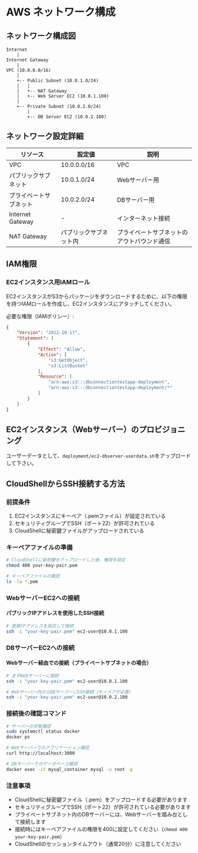 # AWS ネットワーク構成
## ネットワーク構成図

```
Internet
    |
Internet Gateway
    |
VPC (10.0.0.0/16)
    |
    +-- Public Subnet (10.0.1.0/24)
    |   |
    |   +-- NAT Gateway
    |   +-- Web Server EC2 (10.0.1.100)
    |
    +-- Private Subnet (10.0.2.0/24)
        |
        +-- DB Server EC2 (10.0.2.100)
```

## ネットワーク設定詳細

| リソース | 設定値 | 説明 |
|----------|--------|------|
| VPC | 10.0.0.0/16 | VPC |
| パブリックサブネット | 10.0.1.0/24 | Webサーバー用 |
| プライベートサブネット | 10.0.2.0/24 | DBサーバー用 |
| Internet Gateway | - | インターネット接続 |
| NAT Gateway | パブリックサブネット内 | プライベートサブネットのアウトバウンド通信 |

## IAM権限
### EC2インスタンス用IAMロール
EC2インスタンスがS3からパッケージをダウンロードするために、以下の権限を持つIAMロールを作成し、EC2インスタンスにアタッチしてください。

必要な権限（IAMポリシー）:
```json
{
    "Version": "2012-10-17",
    "Statement": [
        {
            "Effect": "Allow",
            "Action": [
                "s3:GetObject",
                "s3:ListBucket"
            ],
            "Resource": [
                "arn:aws:s3:::dbconnectiontestapp-deployment",
                "arn:aws:s3:::dbconnectiontestapp-deployment/*"
            ]
        }
    ]
}
```

## EC2インスタンス（Webサーバー）のプロビジョニング
ユーザーデータとして、`deployment/ec2-dbserver-userdata.sh`をアップロードして下さい。

## CloudShellからSSH接続する方法

### 前提条件
1. EC2インスタンスにキーペア（.pemファイル）が設定されている
2. セキュリティグループでSSH（ポート22）が許可されている
3. CloudShellに秘密鍵ファイルがアップロードされている

### キーペアファイルの準備
```bash
# CloudShellに秘密鍵をアップロードした後、権限を設定
chmod 400 your-key-pair.pem

# キーペアファイルの確認
ls -la *.pem
```

### WebサーバーEC2への接続
#### パブリックIPアドレスを使用したSSH接続
```bash
# 直接IPアドレスを指定して接続
ssh -i "your-key-pair.pem" ec2-user@10.0.1.100
```

### DBサーバーEC2への接続
#### Webサーバー経由での接続（プライベートサブネットの場合）
```bash
# まずWebサーバーに接続
ssh -i "your-key-pair.pem" ec2-user@10.0.1.100

# Webサーバー内からDBサーバーにSSH接続（キーペアが必要）
ssh -i "your-key-pair.pem" ec2-user@10.0.2.100
```

### 接続後の確認コマンド
```bash
# サーバーの状態確認
sudo systemctl status docker
docker ps

# Webサーバーでのアプリケーション確認
curl http://localhost:3000

# DBサーバーでのデータベース確認
docker exec -it mysql_container mysql -u root -p
```

### 注意事項
- CloudShellに秘密鍵ファイル（.pem）をアップロードする必要があります
- セキュリティグループでSSH（ポート22）が許可されている必要があります
- プライベートサブネット内のDBサーバーには、Webサーバーを踏み台として接続します
- 接続時にはキーペアファイルの権限を400に設定してください（`chmod 400 your-key-pair.pem`）
- CloudShellのセッションタイムアウト（通常20分）に注意してください
